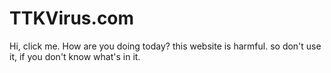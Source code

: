 # TTKVirus.com
Hi, click me.
How are you doing today?
this website is harmful.
so don't use it,
if you don't know what's in it.
